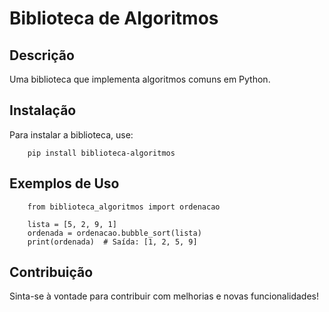 
# Biblioteca de Algoritmos

## Descrição
Uma biblioteca que implementa algoritmos comuns em Python.

## Instalação
Para instalar a biblioteca, use:
```
    pip install biblioteca-algoritmos
```
## Exemplos de Uso
```
    from biblioteca_algoritmos import ordenacao

    lista = [5, 2, 9, 1]
    ordenada = ordenacao.bubble_sort(lista)
    print(ordenada)  # Saída: [1, 2, 5, 9]
```

## Contribuição
Sinta-se à vontade para contribuir com melhorias e novas funcionalidades!